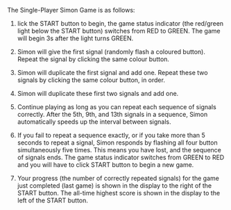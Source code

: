 The	Single-Player	Simon	Game	is	as	follows:	

1. lick the START button to begin, the game status indicator (the red/green light below the START button) switches from	RED	to GREEN. The game will begin	3s after the light turns GREEN.

2. Simon will give the	first signal (randomly flash a coloured button). Repeat	the	signal by clicking the same colour button.
    
3. Simon will duplicate the first signal and add one.	Repeat these two signals by clicking the same	colour button, in order.
   
4. Simon will	duplicate	these	first	two	signals	and	add	one.
   
5. Continue	playing	as long	as you can repeat	each sequence	of signals correctly.	After the	5th, 9th, and	13th	signals	in a	sequence,	Simon	automatically	speeds up the interval between signals.
   
6. If you	fail to repeat a sequence exactly, or if you take	more than	5 seconds to repeat	a	signal, Simon	responds by	flashing all four	button simultaneously	five times.	This means you	have lost,
   and the sequence of signals ends. The game status indicator switches	from GREEN to RED	and	you	will have	to click START	button to	begin	a	new	game.
  
7. Your	progress (the	number of	correctly	repeated signals)	for	the	game just completed	(last	game) is	shown	in	the	display	to	the	right	of	the	START	button.
   The all-time highest score is shown in the display to the	left of the START	button.	

